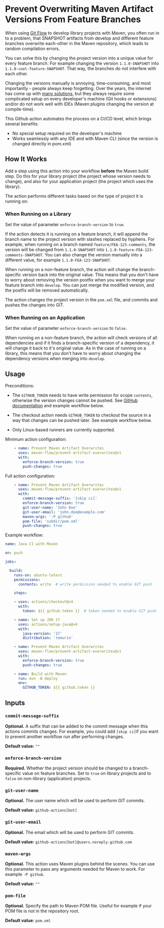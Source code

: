 # Prevent Overwriting Maven Artifact Versions From Feature Branches

When using [Git Flow](https://nvie.com/posts/a-successful-git-branching-model/) to develop library projects with Maven, you often run in to a problem, that SNAPSHOT artifacts from develop and different feature branches overwrite each-other in the Maven repository, which leads to random compilation errors.

You can solve this by changing the project version into a unique value for every feature branch. For example changing the version `1.1.0-SNAPSHOT` into `1.1.0-cool-feature-SNAPSHOT`. That way, the branches do not interfere with each other.

Changing the versions manually is annoying, time-consuming, and most importantly - people always keep forgetting. Over the years, the internet has come up with [many solutions](https://stackoverflow.com/questions/13583953/deriving-maven-artifact-version-from-git-branch), but they always require some complicated setup on every developer's machine (Git hooks or extensions) and/or do not work well with IDEs (Maven plugins changing the version at compile-time).

This Github action automates the process on a CI/CD level, which brings several benefits:
- No special setup required on the developer's machine
- Works seamlessly with any IDE and with Maven CLI (since the version is changed directly in pom.xml)

## How It Works

Add a step using this action into your workflow **before** the Maven build step. Do this for your library project (the project whose version needs to change), and also for your application project (the project which uses the library).

The action performs different tasks based on the type of project it is running on:

### When Running on a Library

Set the value of parameter `enforce-branch-version` to `true`.

If the action detects it is running on a feature branch, it will append the branch name to the project version with slashes replaced by hyphens. For example, when running on a branch named `feature/FEA-123-comments`, the version will be changed from `1.1.0-SNAPSHOT` into `1.1.0-feature-FEA-123-comments-SNAPSHOT`. You can also change the version manually into a different value, for example `1.1.0-FEA-123-SNAPSHOT`.

When running on a non-feature branch, the action will change the branch-specific version back into the original value. This means that you don't have to worry about removing the version postfix when you want to merge your feature branch into `develop`. You can just merge the modified version, and the postfix will be removed automatically.

The action changes the project version in the `pom.xml` file, and commits and pushes the changes into GIT.

### When Running on an Application

Set the value of parameter `enforce-branch-version` to `false`.

When running on a non-feature branch, the action will check versions of all dependencies and if it finds a branch-specific version of a dependency, it will change it back to it's original value. As in the case of running on a library, this means that you don't have to worry about changing the dependency versions when merging into `develop`.

## Usage

Preconditions:

- The `GITHUB_TOKEN` needs to have write permission for scope `contents`, otherwise the version changes cannot be pushed.
  See [GitHub documentation](https://docs.github.com/en/actions/security-guides/automatic-token-authentication#permissions-for-the-github_token) and example workflow below.

- The checkout action needs `GITHUB_TOKEN` to checkout the source in a way that changes can be pushed later. See example workflow below.

- Only Linux-based runners are currently supported.

Minimum action configuration:

```yaml
    - name: Prevent Maven Artifact Overwrites
      uses: maven-flow/prevent-artifact-overwrites@v1
      with:
        enforce-branch-version: true
        push-changes: true
```

Full action configuration:

```yaml
    - name: Prevent Maven Artifact Overwrites
      uses: maven-flow/prevent-artifact-overwrites@v1
      with:
        commit-message-suffix: '[skip ci]'
        enforce-branch-version: true
        git-user-name: 'John Doe'
        git-user-email: 'john.doe@example.com'
        maven-args: '-P github'
        pom-file: 'subdir/pom.xml'
        push-changes: true
```

Example workflow:

```yaml
name: Java CI with Maven

on: push

jobs:

  build:
    runs-on: ubuntu-latest
    permissions:
      contents: write  # write permission needed to enable GIT push

    steps:

    - uses: actions/checkout@v4
      with:
        token: ${{ github.token }}  # token needed to enable GIT push

    - name: Set up JDK 17
      uses: actions/setup-java@v4
      with:
        java-version: '17'
        distribution: 'temurin'

    - name: Prevent Maven Artifact Overwrites
      uses: maven-flow/prevent-artifact-overwrites@v1
      with:
        enforce-branch-version: true
        push-changes: true

    - name: Build with Maven
      run: mvn -B deploy
      env:
        GITHUB_TOKEN: ${{ github.token }}
```

## Inputs

### `commit-message-suffix`

**Optional.** A suffix that can be added to the commit message when this actions commits changes. For example, you could add `[skip ci]`if you want to prevent another workflow run after performing changes.

**Default value:** `""`

### `enforce-branch-version`

**Required.** Whether the project version should be changed to a branch-specific value on feature branches. Set to `true` on library projects and to `false` on non-library (application) projects.

### `git-user-name`

**Optional.** The user name which will be used to perform GIT commits.

**Default value:** `github-actions[bot]`

### `git-user-email`

**Optional.** The email which will be used to perform GIT commits.

**Default value:** `github-actions[bot]@users.noreply.github.com`

### `maven-args`

**Optional.** This action uses Maven plugins behind the scenes. You can use this parameter to pass any arguments needed for Maven to work. For example `-P github`.

**Default value:** `""`

### `pom-file`

**Optional.** Specify the path to Maven POM file. Useful for example if your POM file is not in the repository root.

**Default value:** `pom.xml`
